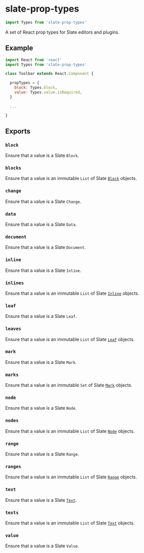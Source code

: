 # slate-prop-types

```javascript
import Types from 'slate-prop-types'
```

A set of React prop types for Slate editors and plugins.

## Example

```javascript
import React from 'react'
import Types from 'slate-prop-types'

class Toolbar extends React.Component {

  propTypes = {
    block: Types.block,
    value: Types.value.isRequired,
  }

  ...

}
```

## Exports

### `block`

Ensure that a value is a Slate `Block`.

### `blocks`

Ensure that a value is an immutable `List` of Slate [`Block`](../slate-core/block.md) objects.

### `change`

Ensure that a value is a Slate `Change`.

### `data`

Ensure that a value is a Slate `Data`.

### `document`

Ensure that a value is a Slate `Document`.

### `inline`

Ensure that a value is a Slate `Inline`.

### `inlines`

Ensure that a value is an immutable `List` of Slate [`Inline`](../slate-core/inline.md) objects.

### `leaf`

Ensure that a value is a Slate `Leaf`.

### `leaves`

Ensure that a value is an immutable `List` of Slate [`Leaf`](https://github.com/erquhart/slate/tree/a0b7976cb9a2812d8d96361e9993fe8853a2cc64/docs/reference/slate/leaf.md) objects.

### `mark`

Ensure that a value is a Slate `Mark`.

### `marks`

Ensure that a value is an immutable `Set` of Slate [`Mark`](../slate-core/mark.md) objects.

### `node`

Ensure that a value is a Slate `Node`.

### `nodes`

Ensure that a value is an immutable `List` of Slate [`Node`](../slate-core/mark.md) objects.

### `range`

Ensure that a value is a Slate `Range`.

### `ranges`

Ensure that a value is an immutable `List` of Slate [`Range`](../slate-core/range.md) objects.

### `text`

Ensure that a value is a Slate [`Text`](../slate-core/text.md).

### `texts`

Ensure that a value is an immutable `List` of Slate [`Text`](../slate-core/text.md) objects.

### `value`

Ensure that a value is a Slate `Value`.

